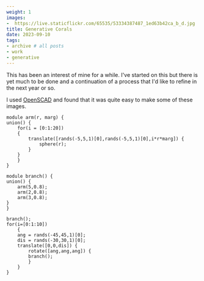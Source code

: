 ```yaml
---
weight: 1
images:
-  https://live.staticflickr.com/65535/53334387487_1ed63b42ca_b_d.jpg
title: Generative Corals
date: 2023-09-10
tags:
- archive # all posts
- work
- generative 
---
```


This has been an interest of mine for a while. I've started on this but there is yet much to be done and a continuation of a process that I'd like to refine in the next year or so. 

I used [OpenSCAD](https://openscad.org/) and found that it was quite easy to make some of these images. 


```
module arm(r, marg) {
union() {
    for(i = [0:1:20])
    {
        translate([rands(-5,5,1)[0],rands(-5,5,1)[0],i*r*marg]) {
            sphere(r);
        }
    } 
    }
}

module branch() {
union() {
    arm(5,0.8); 
    arm(2,0.8); 
    arm(3,0.8); 
}
}

branch(); 
for(i=[0:1:10])
    {
    ang = rands(-45,45,1)[0]; 
    dis = rands(-30,30,1)[0];
    translate([0,0,dis]) {
        rotate([ang,ang,ang]) {
        branch(); 
        }
    }
}
```